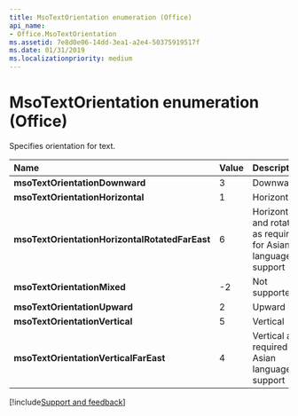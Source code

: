 ```yaml
---
title: MsoTextOrientation enumeration (Office)
api_name:
- Office.MsoTextOrientation
ms.assetid: 7e8d0e06-14dd-3ea1-a2e4-50375919517f
ms.date: 01/31/2019
ms.localizationpriority: medium
---
```



# MsoTextOrientation enumeration (Office)

Specifies orientation for text.

|Name|Value|Description|
|:-----|:-----|:-----|
|**msoTextOrientationDownward**|3|Downward |
|**msoTextOrientationHorizontal**|1|Horizontal |
|**msoTextOrientationHorizontalRotatedFarEast**|6|Horizontal and rotated as required for Asian language support |
|**msoTextOrientationMixed**|-2|Not supported |
|**msoTextOrientationUpward**|2|Upward |
|**msoTextOrientationVertical**|5|Vertical |
|**msoTextOrientationVerticalFarEast**|4|Vertical as required for Asian language support |

[!include[Support and feedback](~/includes/feedback-boilerplate.md)]